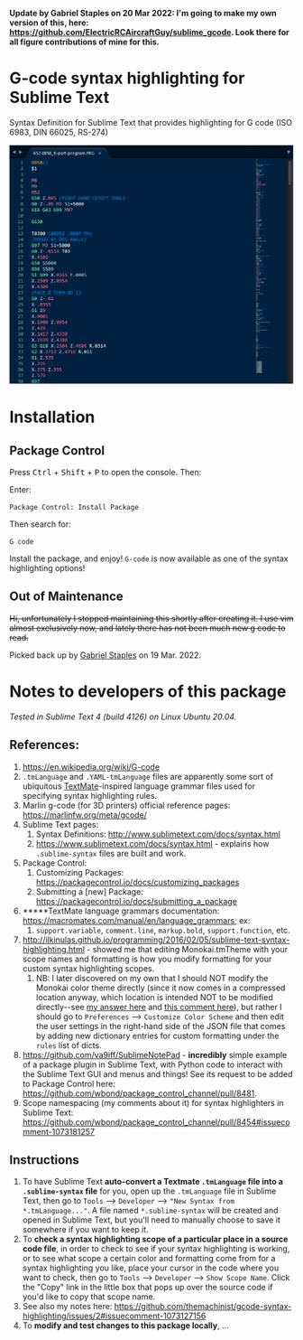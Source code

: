 **Update by Gabriel Staples on 20 Mar 2022: I'm going to make my own version of this, here: https://github.com/ElectricRCAircraftGuy/sublime_gcode. Look there for all figure contributions of mine for this.**


# G-code syntax highlighting for Sublime Text
Syntax Definition for Sublime Text that provides highlighting for G code (ISO 6983, DIN 66025, RS-274)

[![Screenshot](docs/screenshot.png)](docs/screenshot.png)


# Installation


## Package Control

Press <kbd>Ctrl</kbd> + <kbd>Shift</kbd> + <kbd>P</kbd> to open the console. Then:

Enter:
``` 
Package Control: Install Package
```

Then search for:
``` 
G code
```

Install the package, and enjoy! `G-code` is now available as one of the syntax highlighting options!


## Out of Maintenance 

<s>Hi, unfortunately I stopped maintaining this shortly after creating it. I use vim almost exclusively now, and lately there has not been much new g code to read.</s>

Picked back up by [Gabriel Staples](https://github.com/ElectricRCAircraftGuy) on 19 Mar. 2022.


# Notes to developers of this package

_Tested in Sublime Text 4 (build 4126) on Linux Ubuntu 20.04._



## References:
1. https://en.wikipedia.org/wiki/G-code
1. `.tmLanguage` and `.YAML-tmLanguage` files are apparently some sort of ubiquitous [TextMate](https://en.wikipedia.org/wiki/TextMate)-inspired language grammar files used for specifying syntax highlighting rules. 
1. Marlin g-code (for 3D printers) official reference pages: https://marlinfw.org/meta/gcode/
1. Sublime Text pages:
    1. Syntax Definitions: http://www.sublimetext.com/docs/syntax.html
    1. https://www.sublimetext.com/docs/syntax.html - explains how `.sublime-syntax` files are built and work.
1. Package Control: 
    1. Customizing Packages: https://packagecontrol.io/docs/customizing_packages
    1. Submitting a [new] Package: https://packagecontrol.io/docs/submitting_a_package
1. \*\*\*\*\*TextMate language grammars documentation: https://macromates.com/manual/en/language_grammars; ex:
    1. `support.variable`, `comment.line`, `markup.bold`, `support.function`, etc.
1. http://ilkinulas.github.io/programming/2016/02/05/sublime-text-syntax-highlighting.html - showed me that editing Monokai.tmTheme with your scope names and formatting is how you modify formatting for your custom syntax highlighting scopes. 
    1. NB: I later discovered on my own that I should NOT modify the Monokai color theme directly (since it now comes in a compressed location anyway, which location is intended NOT to be modified directly--see [my answer here](https://stackoverflow.com/a/71261397/4561887) and [this comment here](https://stackoverflow.com/questions/71261218/where-is-the-default-settings-file-which-stores-thing-such-as-font-size-loca/71261397#comment125983189_71261397)), but rather I should go to `Preferences` --> `Customize Color Scheme` and then edit the user settings in the right-hand side of the JSON file that comes by adding new dictionary entries for custom formatting under the `rules` list of dicts.
1. https://github.com/va9iff/SublimeNotePad - **incredibly** simple example of a package plugin in Sublime Text, with Python code to interact with the Sublime Text GUI and menus and things! See its request to be added to Package Control here: https://github.com/wbond/package_control_channel/pull/8481.
1. Scope namespacing (my comments about it) for syntax highlighters in Sublime Text: https://github.com/wbond/package_control_channel/pull/8454#issuecomment-1073181257


## Instructions

1. To have Sublime Text **auto-convert a Textmate `.tmLanguage` file into a `.sublime-syntax` file** for you, open up the `.tmLanguage` file in Sublime Text, then go to `Tools` --> `Developer` --> `"New Syntax from *.tmLanguage..."`. A file named `*.sublime-syntax` will be created and opened in Sublime Text, but you'll need to manually choose to save it somewhere if you want to keep it.
1. To **check a syntax highlighting scope of a particular place in a source code file**, in order to check to see if your syntax highlighting is working, or to see what scope a certain color and formatting come from for a syntax highlighting you like, place your cursor in the code where you want to check, then go to `Tools` --> `Developer` --> `Show Scope Name`. Click the "Copy" link in the little box that pops up over the source code if you'd like to copy that scope name.
1. See also my notes here: https://github.com/themachinist/gcode-syntax-highlighting/issues/2#issuecomment-1073127156
1. To **modify and test changes to this package locally**, ...
